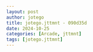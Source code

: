 ```yaml
---
layout: post
author: jotego
title: jotego.jttmnt - 090d35d
date: 2024-10-25
categories: [Arcade, jttmnt]
tags: [jotego.jttmnt]
---
```


